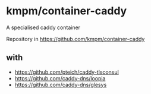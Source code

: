 # kmpm/container-caddy
A specialised caddy container

Repository in https://github.com/kmpm/container-caddy

## with
- https://github.com/pteich/caddy-tlsconsul
- https://github.com/caddy-dns/loopia
- https://github.com/caddy-dns/glesys
